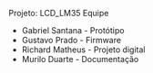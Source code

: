 Projeto: LCD_LM35
Equipe
* Gabriel Santana - Protótipo
* Gustavo Prado   - Firmware
* Richard Matheus - Projeto digital
* Murilo Duarte   - Documentação